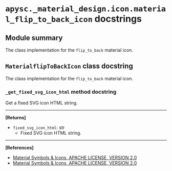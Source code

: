 # `apysc._material_design.icon.material_flip_to_back_icon` docstrings

## Module summary

The class implementation for the `flip_to_back` material icon.

## `MaterialflipToBackIcon` class docstring

The class implementation for the `flip_to_back` material icon.

### `_get_fixed_svg_icon_html` method docstring

Get a fixed SVG icon HTML string.<hr>

**[Returns]**

- `fixed_svg_icon_html`: str
  - Fixed SVG icon HTML string.

<hr>

**[References]**

- [Material Symbols & Icons, APACHE LICENSE, VERSION 2.0](https://fonts.google.com/icons?icon.size=24&icon.color=%23e8eaed)
- [Material Symbols & Icons, APACHE LICENSE, VERSION 2.0](https://www.apache.org/licenses/LICENSE-2.0.html)